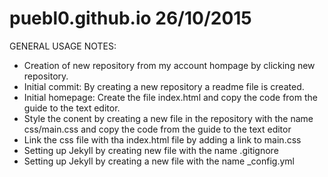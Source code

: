 # puebl0.github.io 26/10/2015

GENERAL USAGE NOTES:
- Creation of new repository from my account hompage by clicking new repository.
- Initial commit: By creating a new repository a readme file is created.
- Initial homepage: Create the file index.html and copy the code from the guide to the text editor.
- Style the conent by creating a new file in the repository with the name css/main.css and copy the code from the guide to the text editor
- Link the css file with tha index.html file by adding a link to main.css
- Setting up Jekyll by creating new file with the name .gitignore
- Setting up Jekyll by creating a new file with the name _config.yml
